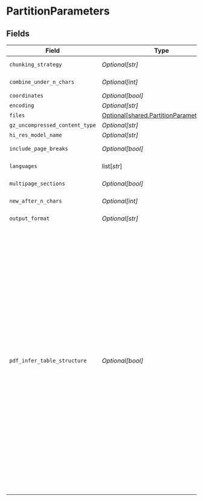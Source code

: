 # PartitionParameters


## Fields

| Field                                                                                                                                                                                                                 | Type                                                                                                                                                                                                                  | Required                                                                                                                                                                                                              | Description                                                                                                                                                                                                           | Example                                                                                                                                                                                                               |
| --------------------------------------------------------------------------------------------------------------------------------------------------------------------------------------------------------------------- | --------------------------------------------------------------------------------------------------------------------------------------------------------------------------------------------------------------------- | --------------------------------------------------------------------------------------------------------------------------------------------------------------------------------------------------------------------- | --------------------------------------------------------------------------------------------------------------------------------------------------------------------------------------------------------------------- | --------------------------------------------------------------------------------------------------------------------------------------------------------------------------------------------------------------------- |
| `chunking_strategy`                                                                                                                                                                                                   | *Optional[str]*                                                                                                                                                                                                       | :heavy_minus_sign:                                                                                                                                                                                                    | Use one of the supported strategies to chunk the returned elements. Currently supports: by_title                                                                                                                      | by_title                                                                                                                                                                                                              |
| `combine_under_n_chars`                                                                                                                                                                                               | *Optional[int]*                                                                                                                                                                                                       | :heavy_minus_sign:                                                                                                                                                                                                    | If chunking strategy is set, combine elements until a section reaches a length of n chars. Default: 500                                                                                                               | 500                                                                                                                                                                                                                   |
| `coordinates`                                                                                                                                                                                                         | *Optional[bool]*                                                                                                                                                                                                      | :heavy_minus_sign:                                                                                                                                                                                                    | If true, return coordinates for each element. Default: false                                                                                                                                                          |                                                                                                                                                                                                                       |
| `encoding`                                                                                                                                                                                                            | *Optional[str]*                                                                                                                                                                                                       | :heavy_minus_sign:                                                                                                                                                                                                    | The encoding method used to decode the text input. Default: utf-8                                                                                                                                                     | utf-8                                                                                                                                                                                                                 |
| `files`                                                                                                                                                                                                               | [Optional[shared.PartitionParametersFiles]](undefined/models/shared/partitionparametersfiles.md)                                                                                                                      | :heavy_minus_sign:                                                                                                                                                                                                    | The file to extract                                                                                                                                                                                                   |                                                                                                                                                                                                                       |
| `gz_uncompressed_content_type`                                                                                                                                                                                        | *Optional[str]*                                                                                                                                                                                                       | :heavy_minus_sign:                                                                                                                                                                                                    | If file is gzipped, use this content type after unzipping                                                                                                                                                             | application/pdf                                                                                                                                                                                                       |
| `hi_res_model_name`                                                                                                                                                                                                   | *Optional[str]*                                                                                                                                                                                                       | :heavy_minus_sign:                                                                                                                                                                                                    | The name of the inference model used when strategy is hi_res                                                                                                                                                          | yolox                                                                                                                                                                                                                 |
| `include_page_breaks`                                                                                                                                                                                                 | *Optional[bool]*                                                                                                                                                                                                      | :heavy_minus_sign:                                                                                                                                                                                                    | If True, the output will include page breaks if the filetype supports it. Default: false                                                                                                                              |                                                                                                                                                                                                                       |
| `languages`                                                                                                                                                                                                           | list[*str*]                                                                                                                                                                                                           | :heavy_minus_sign:                                                                                                                                                                                                    | The languages present in the document, for use in partitioning and/or OCR                                                                                                                                             |                                                                                                                                                                                                                       |
| `multipage_sections`                                                                                                                                                                                                  | *Optional[bool]*                                                                                                                                                                                                      | :heavy_minus_sign:                                                                                                                                                                                                    | If chunking strategy is set, determines if sections can span multiple sections. Default: true                                                                                                                         |                                                                                                                                                                                                                       |
| `new_after_n_chars`                                                                                                                                                                                                   | *Optional[int]*                                                                                                                                                                                                       | :heavy_minus_sign:                                                                                                                                                                                                    | If chunking strategy is set, cut off new sections after reaching a length of n chars. Default: 1500                                                                                                                   | 1500                                                                                                                                                                                                                  |
| `output_format`                                                                                                                                                                                                       | *Optional[str]*                                                                                                                                                                                                       | :heavy_minus_sign:                                                                                                                                                                                                    | The format of the response. Supported formats are application/json and text/csv. Default: application/json.                                                                                                           | application/json                                                                                                                                                                                                      |
| `pdf_infer_table_structure`                                                                                                                                                                                           | *Optional[bool]*                                                                                                                                                                                                      | :heavy_minus_sign:                                                                                                                                                                                                    | If True and strategy=hi_res, any Table Elements extracted from a PDF will include an additional metadata field, 'text_as_html', where the value (string) is a just a transformation of the data into an HTML <table>. |                                                                                                                                                                                                                       |
| `skip_infer_table_types`                                                                                                                                                                                              | list[*str*]                                                                                                                                                                                                           | :heavy_minus_sign:                                                                                                                                                                                                    | The document types that you want to skip table extraction with. Default: ['pdf', 'jpg', 'png']                                                                                                                        |                                                                                                                                                                                                                       |
| `strategy`                                                                                                                                                                                                            | *Optional[str]*                                                                                                                                                                                                       | :heavy_minus_sign:                                                                                                                                                                                                    | The strategy to use for partitioning PDF/image. Options are fast, hi_res, auto. Default: auto                                                                                                                         | hi_res                                                                                                                                                                                                                |
| `xml_keep_tags`                                                                                                                                                                                                       | *Optional[bool]*                                                                                                                                                                                                      | :heavy_minus_sign:                                                                                                                                                                                                    | If True, will retain the XML tags in the output. Otherwise it will simply extract the text from within the tags. Only applies to partition_xml.                                                                       |                                                                                                                                                                                                                       |